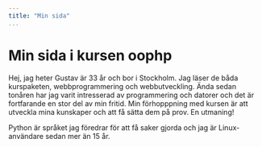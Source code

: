 ```yaml
---
title: "Min sida"
...
```

Min sida i kursen oophp
=========================

Hej, jag heter Gustav är 33 år och bor i Stockholm. Jag läser de båda kurspaketen, webbprogrammering och webbutveckling. Ända sedan tonåren har jag varit intresserad av programmering och datorer och det är fortfarande en stor del av min fritid. Min förhopppning med kursen är att utveckla mina kunskaper och att få sätta dem på prov. En utmaning!

Python är språket jag föredrar för att få saker gjorda och jag är Linux-användare sedan mer än 15 år.